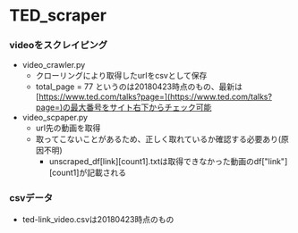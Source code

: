# TED_scraper
### videoをスクレイピング
- video_crawler.py
    -  クローリングにより取得したurlをcsvとして保存
    - total_page = 77 というのは20180423時点のもの、最新は[https://www.ted.com/talks?page=](https://www.ted.com/talks?page=)の最大番号をサイト右下からチェック可能
- video_scpaper.py
    - url先の動画を取得
    - 取ってこないことがあるため、正しく取れているか確認する必要あり(原因不明)
        - unscraped_df[link][count1].txtは取得できなかった動画のdf["link"][count1]が記載される

### csvデータ
- ted-link_video.csvは20180423時点のもの